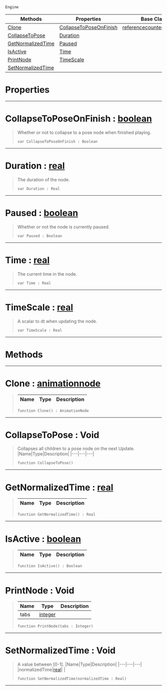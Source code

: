 `Engine`

|Methods|Properties|Base Classes|Derived Classes|
|---|---|---|---|
|[ Clone](https://github.com/zeroengineteam/ZeroDocs/blob/master/code_reference/class_reference/animationnode.markdown#clone-zero-engine-docume)|[ CollapseToPoseOnFinish](https://github.com/zeroengineteam/ZeroDocs/blob/master/code_reference/class_reference/animationnode.markdown#collapsetoposeonfinish-z)|[referencecountedeventobject](https://github.com/zeroengineteam/ZeroDocs/blob/master/code_reference/class_reference/referencecountedeventobject.markdown)|[basicanimation](https://github.com/zeroengineteam/ZeroDocs/blob/master/code_reference/class_reference/basicanimation.markdown)|
|[ CollapseToPose](https://github.com/zeroengineteam/ZeroDocs/blob/master/code_reference/class_reference/animationnode.markdown#collapsetopose-void)|[ Duration](https://github.com/zeroengineteam/ZeroDocs/blob/master/code_reference/class_reference/animationnode.markdown#duration-zero-engine-doc)| |[dualblendchainnode](https://github.com/zeroengineteam/ZeroDocs/blob/master/code_reference/class_reference/dualblendchainnode.markdown)|
|[ GetNormalizedTime](https://github.com/zeroengineteam/ZeroDocs/blob/master/code_reference/class_reference/animationnode.markdown#getnormalizedtime-zero-e)|[ Paused](https://github.com/zeroengineteam/ZeroDocs/blob/master/code_reference/class_reference/animationnode.markdown#paused-zero-engine-docum)| |[dualblendcrossblend](https://github.com/zeroengineteam/ZeroDocs/blob/master/code_reference/class_reference/dualblendcrossblend.markdown)|
|[ IsActive](https://github.com/zeroengineteam/ZeroDocs/blob/master/code_reference/class_reference/animationnode.markdown#isactive-zero-engine-doc)|[ Time](https://github.com/zeroengineteam/ZeroDocs/blob/master/code_reference/class_reference/animationnode.markdown#time-zero-engine-documen)| |[dualblenddirectblend](https://github.com/zeroengineteam/ZeroDocs/blob/master/code_reference/class_reference/dualblenddirectblend.markdown)|
|[ PrintNode](https://github.com/zeroengineteam/ZeroDocs/blob/master/code_reference/class_reference/animationnode.markdown#printnode-void)|[ TimeScale](https://github.com/zeroengineteam/ZeroDocs/blob/master/code_reference/class_reference/animationnode.markdown#timescale-zero-engine-do)| |[dualblendselectivenode](https://github.com/zeroengineteam/ZeroDocs/blob/master/code_reference/class_reference/dualblendselectivenode.markdown)|
|[ SetNormalizedTime](https://github.com/zeroengineteam/ZeroDocs/blob/master/code_reference/class_reference/animationnode.markdown#setnormalizedtime-void)| | |[posenode](https://github.com/zeroengineteam/ZeroDocs/blob/master/code_reference/class_reference/posenode.markdown)|


 #  Properties


---  
 #  CollapseToPoseOnFinish : [boolean](https://github.com/zeroengineteam/ZeroDocs/blob/master/code_reference/zilch_base_types/boolean.markdown)

> Whether or not to collapse to a pose node when finished playing.
> ``` lang=cpp, name=Zilch
> var CollapseToPoseOnFinish : Boolean


---  
 #  Duration : [real](https://github.com/zeroengineteam/ZeroDocs/blob/master/code_reference/zilch_base_types/real.markdown)

> The duration of the node.
> ``` lang=cpp, name=Zilch
> var Duration : Real


---  
 #  Paused : [boolean](https://github.com/zeroengineteam/ZeroDocs/blob/master/code_reference/zilch_base_types/boolean.markdown)

> Whether or not the node is currently paused.
> ``` lang=cpp, name=Zilch
> var Paused : Boolean


---  
 #  Time : [real](https://github.com/zeroengineteam/ZeroDocs/blob/master/code_reference/zilch_base_types/real.markdown)

> The current time in the node.
> ``` lang=cpp, name=Zilch
> var Time : Real


---  
 #  TimeScale : [real](https://github.com/zeroengineteam/ZeroDocs/blob/master/code_reference/zilch_base_types/real.markdown)

> A scalar to dt when updating the node.
> ``` lang=cpp, name=Zilch
> var TimeScale : Real


---  
 #  Methods


---  
 #  Clone : [animationnode](https://github.com/zeroengineteam/ZeroDocs/blob/master/code_reference/class_reference/animationnode.markdown)

> 
> |Name|Type|Description|
> |---|---|---|
> ``` lang=cpp, name=Zilch
> function Clone() : AnimationNode
> ``` 


---  
 #  CollapseToPose : Void

> Collapses all children to a pose node on the next Update.
> |Name|Type|Description|
> |---|---|---|
> ``` lang=cpp, name=Zilch
> function CollapseToPose()
> ``` 


---  
 #  GetNormalizedTime : [real](https://github.com/zeroengineteam/ZeroDocs/blob/master/code_reference/zilch_base_types/real.markdown)

> 
> |Name|Type|Description|
> |---|---|---|
> ``` lang=cpp, name=Zilch
> function GetNormalizedTime() : Real
> ``` 


---  
 #  IsActive : [boolean](https://github.com/zeroengineteam/ZeroDocs/blob/master/code_reference/zilch_base_types/boolean.markdown)

> 
> |Name|Type|Description|
> |---|---|---|
> ``` lang=cpp, name=Zilch
> function IsActive() : Boolean
> ``` 


---  
 #  PrintNode : Void

> 
> |Name|Type|Description|
> |---|---|---|
> |tabs|[integer](https://github.com/zeroengineteam/ZeroDocs/blob/master/code_reference/zilch_base_types/integer.markdown)| |
> ``` lang=cpp, name=Zilch
> function PrintNode(tabs : Integer)
> ``` 


---  
 #  SetNormalizedTime : Void

> A value between [0-1].
> |Name|Type|Description|
> |---|---|---|
> |normalizedTime|[real](https://github.com/zeroengineteam/ZeroDocs/blob/master/code_reference/zilch_base_types/real.markdown)| |
> ``` lang=cpp, name=Zilch
> function SetNormalizedTime(normalizedTime : Real)
> ``` 


---  
 

 